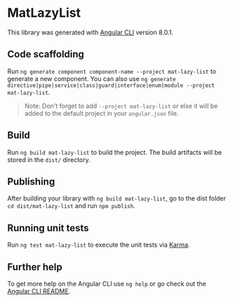 # MatLazyList

This library was generated with [Angular CLI](https://github.com/angular/angular-cli) version 8.0.1.

## Code scaffolding

Run `ng generate component component-name --project mat-lazy-list` to generate a new component. You can also use `ng generate directive|pipe|service|class|guard|interface|enum|module --project mat-lazy-list`.
> Note: Don't forget to add `--project mat-lazy-list` or else it will be added to the default project in your `angular.json` file. 

## Build

Run `ng build mat-lazy-list` to build the project. The build artifacts will be stored in the `dist/` directory.

## Publishing

After building your library with `ng build mat-lazy-list`, go to the dist folder `cd dist/mat-lazy-list` and run `npm publish`.

## Running unit tests

Run `ng test mat-lazy-list` to execute the unit tests via [Karma](https://karma-runner.github.io).

## Further help

To get more help on the Angular CLI use `ng help` or go check out the [Angular CLI README](https://github.com/angular/angular-cli/blob/master/README.md).
